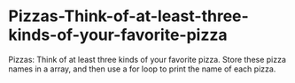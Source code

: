# Pizzas-Think-of-at-least-three-kinds-of-your-favorite-pizza
Pizzas: Think of at least three kinds of your favorite pizza. Store these pizza names in a array, and then use a for loop to print the name of each pizza.
